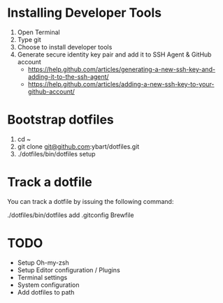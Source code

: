 # Installing Developer Tools

1. Open Terminal
2. Type git
3. Choose to install developer tools
4. Generate secure identity key pair and add it to SSH Agent & GitHub account
    - https://help.github.com/articles/generating-a-new-ssh-key-and-adding-it-to-the-ssh-agent/
    - https://help.github.com/articles/adding-a-new-ssh-key-to-your-github-account/

# Bootstrap dotfiles

1. cd ~
2. git clone git@github.com:ybart/dotfiles.git
3. ./dotfiles/bin/dotfiles setup

# Track a dotfile

You can track a dotfile by issuing the following command:

./dotfiles/bin/dotfiles add .gitconfig Brewfile

# TODO

- Setup Oh-my-zsh
- Setup Editor configuration / Plugins
- Terminal settings
- System configuration
- Add dotfiles to path
